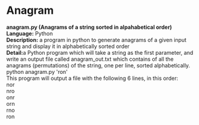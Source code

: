 # Anagram
<b>anagram.py (Anagrams of a string sorted in alpahabetical order)</b><br/>
<b>Language:</b> Python<br/>
<b>Description:</b> a program in python to generate anagrams of a given input string and display it in alphabetically sorted order<br/>
<b>Detail:</b>a Python program which will take a string as the first parameter, and write an output file called anagram_out.txt which contains of all the anagrams (permutations) of the string, one per line, sorted alphabetically.<br/>
python anagram.py 'ron'
<br/>
This program will output a file with the following 6 lines, in this order:
<br/>
nor<br/>
nro<br/>
onr<br/>
orn<br/>
rno<br/>
ron<br/>

